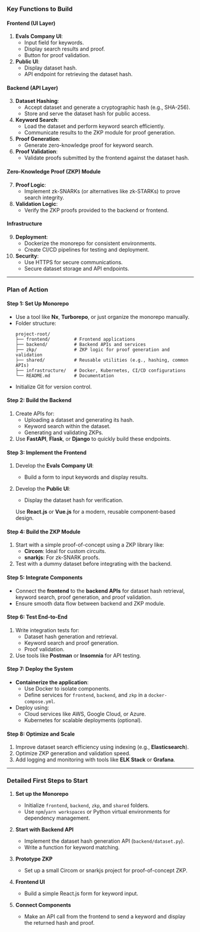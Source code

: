 ### **Key Functions to Build**
#### **Frontend (UI Layer)**
1. **Evals Company UI**:
   - Input field for keywords.
   - Display search results and proof.
   - Button for proof validation.
2. **Public UI**:
   - Display dataset hash.
   - API endpoint for retrieving the dataset hash.

#### **Backend (API Layer)**
3. **Dataset Hashing**:
   - Accept dataset and generate a cryptographic hash (e.g., SHA-256).
   - Store and serve the dataset hash for public access.
4. **Keyword Search**:
   - Load the dataset and perform keyword search efficiently.
   - Communicate results to the ZKP module for proof generation.
5. **Proof Generation**:
   - Generate zero-knowledge proof for keyword search.
6. **Proof Validation**:
   - Validate proofs submitted by the frontend against the dataset hash.

#### **Zero-Knowledge Proof (ZKP) Module**
7. **Proof Logic**:
   - Implement zk-SNARKs (or alternatives like zk-STARKs) to prove search integrity.
8. **Validation Logic**:
   - Verify the ZKP proofs provided to the backend or frontend.

#### **Infrastructure**
9. **Deployment**:
   - Dockerize the monorepo for consistent environments.
   - Create CI/CD pipelines for testing and deployment.
10. **Security**:
    - Use HTTPS for secure communications.
    - Secure dataset storage and API endpoints.

---

### **Plan of Action**

#### **Step 1: Set Up Monorepo**
- Use a tool like **Nx**, **Turborepo**, or just organize the monorepo manually.
- Folder structure:
  ```
  project-root/
  ├── frontend/         # Frontend applications
  ├── backend/          # Backend APIs and services
  ├── zkp/              # ZKP logic for proof generation and validation
  ├── shared/           # Reusable utilities (e.g., hashing, common APIs)
  ├── infrastructure/   # Docker, Kubernetes, CI/CD configurations
  └── README.md         # Documentation
  ```
- Initialize Git for version control.

#### **Step 2: Build the Backend**
1. Create APIs for:
   - Uploading a dataset and generating its hash.
   - Keyword search within the dataset.
   - Generating and validating ZKPs.
2. Use **FastAPI**, **Flask**, or **Django** to quickly build these endpoints.

#### **Step 3: Implement the Frontend**
1. Develop the **Evals Company UI**:
   - Build a form to input keywords and display results.
2. Develop the **Public UI**:
   - Display the dataset hash for verification.

   Use **React.js** or **Vue.js** for a modern, reusable component-based design.

#### **Step 4: Build the ZKP Module**
1. Start with a simple proof-of-concept using a ZKP library like:
   - **Circom**: Ideal for custom circuits.
   - **snarkjs**: For zk-SNARK proofs.
2. Test with a dummy dataset before integrating with the backend.

#### **Step 5: Integrate Components**
- Connect the **frontend** to the **backend APIs** for dataset hash retrieval, keyword search, proof generation, and proof validation.
- Ensure smooth data flow between backend and ZKP module.

#### **Step 6: Test End-to-End**
1. Write integration tests for:
   - Dataset hash generation and retrieval.
   - Keyword search and proof generation.
   - Proof validation.
2. Use tools like **Postman** or **Insomnia** for API testing.

#### **Step 7: Deploy the System**
- **Containerize the application**:
  - Use Docker to isolate components.
  - Define services for `frontend`, `backend`, and `zkp` in a `docker-compose.yml`.
- Deploy using:
  - Cloud services like AWS, Google Cloud, or Azure.
  - Kubernetes for scalable deployments (optional).

#### **Step 8: Optimize and Scale**
1. Improve dataset search efficiency using indexing (e.g., **Elasticsearch**).
2. Optimize ZKP generation and validation speed.
3. Add logging and monitoring with tools like **ELK Stack** or **Grafana**.

---

### **Detailed First Steps to Start**
1. **Set up the Monorepo**
   - Initialize `frontend`, `backend`, `zkp`, and `shared` folders.
   - Use `npm`/`yarn workspaces` or Python virtual environments for dependency management.

2. **Start with Backend API**
   - Implement the dataset hash generation API (`backend/dataset.py`).
   - Write a function for keyword matching.

3. **Prototype ZKP**
   - Set up a small Circom or snarkjs project for proof-of-concept ZKP.

4. **Frontend UI**
   - Build a simple React.js form for keyword input.

5. **Connect Components**
   - Make an API call from the frontend to send a keyword and display the returned hash and proof.
